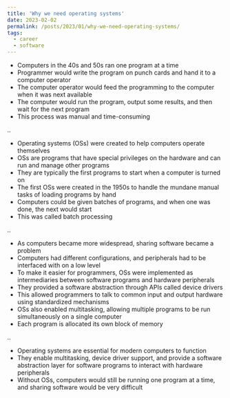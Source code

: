 ```yaml
---
title: 'Why we need operating systems'
date: 2023-02-02
permalink: /posts/2023/01/why-we-need-operating-systems/
tags:
  - career
  - software
---
```



* Computers in the 40s and 50s ran one program at a time
* Programmer would write the program on punch cards and hand it to a computer operator
* The computer operator would feed the programming to the computer when it was next available
* The computer would run the program, output some results, and then wait for the next program
* This process was manual and time-consuming

..

* Operating systems (OSs) were created to help computers operate themselves
* OSs are programs that have special privileges on the hardware and can run and manage other programs
* They are typically the first programs to start when a computer is turned on
* The first OSs were created in the 1950s to handle the mundane manual tasks of loading programs by hand
* Computers could be given batches of programs, and when one was done, the next would start
* This was called batch processing

..

* As computers became more widespread, sharing software became a problem
* Computers had different configurations, and peripherals had to be interfaced with on a low level
* To make it easier for programmers, OSs were implemented as intermediaries between software programs and hardware peripherals
* They provided a software abstraction through APIs called device drivers
* This allowed programmers to talk to common input and output hardware using standardized mechanisms
* OSs also enabled multitasking, allowing multiple programs to be run simultaneously on a single computer
* Each program is allocated its own block of memory

..

* Operating systems are essential for modern computers to function
* They enable multitasking, device driver support, and provide a software abstraction layer for software programs to interact with hardware peripherals
* Without OSs, computers would still be running one program at a time, and sharing software would be very difficult
